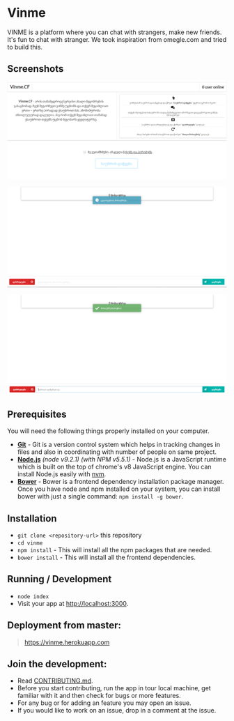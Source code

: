 # Vinme

VINME is a platform where you can chat with strangers, make new friends. It's fun to chat with stranger. We took inspiration from omegle.com and tried to build this.

## Screenshots

![index page](./screenshots/index.PNG)

![chat_connecting](./screenshots/chat_connecting.PNG)

![chat_connected](./screenshots/chat_connected.PNG)

## Prerequisites

You will need the following things properly installed on your computer.

* **[Git](https://git-scm.com/)** - Git is a version control system which helps in tracking changes in files and also in coordinating with number of people on same project.
* **[Node.js](https://nodejs.org/)** *(node v9.2.1)* *(with NPM v5.5.1)* - Node.js is a JavaScript runtime which is built on the top of chrome's v8 JavaScript engine. You can install Node.js easily with [nvm](https://github.com/creationix/nvm).
* **[Bower](https://bower.io/)** - Bower is a frontend dependency installation package manager. Once you have node and npm installed on your system, you can install bower with just a single command: ```npm install -g bower```.

## Installation

* `git clone <repository-url>` this repository
* `cd vinme`
* `npm install` - This will install all the npm packages that are needed.
* `bower install` - This will install all the frontend dependencies.

## Running / Development

* `node index`
* Visit your app at [http://localhost:3000](http://localhost:3000).


## Deployment from master:
>   https://vinme.herokuapp.com

## Join the development:

* Read [CONTRIBUTING.md](https://github.com/datsnn/vinme/blob/master/CONTRIBUTING.md).
* Before you start contributing, run the app in tour local machine, get familiar with it and then check for bugs or more features.
* For any bug or for adding an feature you may open an issue.
* If you would like to work on an issue, drop in a comment at the issue.
